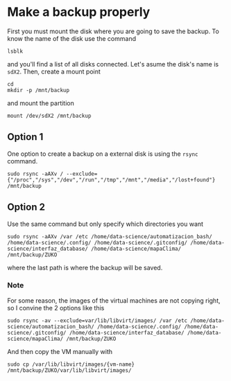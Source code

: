 # Make a backup properly 
First you must mount the disk where you are going to save the backup. To know the name of the disk use the command
```
lsblk
```

and you'll find a list of all disks connected. Let's asume the disk's name is `sdX2`. Then, create a mount point 
```
cd
mkdir -p /mnt/backup
```
and mount the partition 
```
mount /dev/sdX2 /mnt/backup
```

Option 1
--------

One option to create a backup on a external disk is using the `rsync` command. 
```
sudo rsync -aAXv / --exclude={"/proc","/sys","/dev","/run","/tmp","/mnt","/media","/lost+found"} /mnt/backup
```

Option 2
--------

Use the same command but only specify which directories you want
```
sudo rsync -aAXv /var /etc /home/data-science/automatizacion_bash/ /home/data-science/.config/ /home/data-science/.gitconfig/ /home/data-science/interfaz_database/ /home/data-science/mapaClima/ /mnt/backup/ZUKO
```
where the last path is where the backup will be saved.

### Note
For some reason, the images of the virtual machines are not copying right, so I convine the 2 options like this 
```
sudo rsync -av --exclude=var/lib/libvirt/images/ /var /etc /home/data-science/automatizacion_bash/ /home/data-science/.config/ /home/data-science/.gitconfig/ /home/data-science/interfaz_database/ /home/data-science/mapaClima/ /mnt/backup/ZUKO
```

And then copy the VM manually with
```
sudo cp /var/lib/libvirt/images/{vm-name} /mnt/backup/ZUKO/var/lib/libvirt/images/
```
